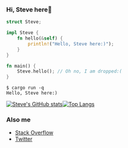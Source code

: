 ### Hi, Steve here🍩
```rust
struct Steve;

impl Steve {
    fn hello(&self) {
        println!("Hello, Steve here:)");
    }
}

fn main() {
    Steve.hello(); // Oh no, I am dropped:(
}
```
```shell
$ cargo run -q
Hello, Steve here:)
```

[![Steve's GitHub stats](https://github-readme-stats.vercel.app/api?username=stevelauc&count_private=true&show_icons=true&theme=flag-india)](https://github.com/anuraghazra/github-readme-stats)[![Top Langs](https://github-readme-stats.vercel.app/api/top-langs/?username=stevelauc&layout=compact)](https://github.com/anuraghazra/github-readme-stats)

### Also me
* [Stack Overflow](https://stackoverflow.com/users/14092446/steve-lau)  
* [Twitter](https://twitter.com/SteveLauC)
